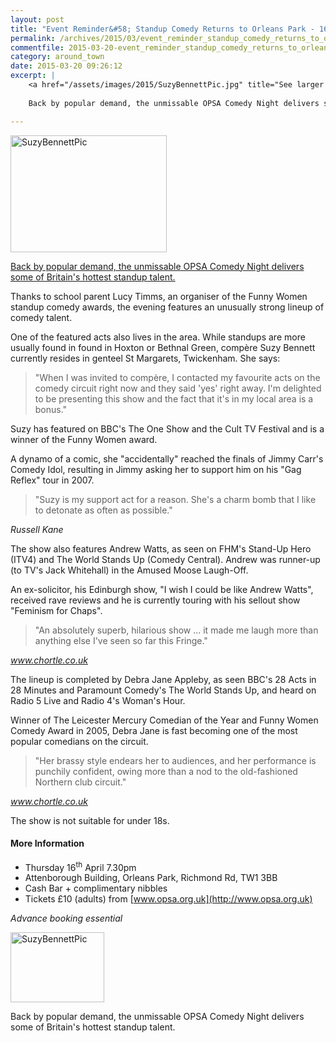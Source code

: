 ```yaml
---
layout: post
title: "Event Reminder&#58; Standup Comedy Returns to Orleans Park - 16 April 2015"
permalink: /archives/2015/03/event_reminder_standup_comedy_returns_to_orleans_p.html
commentfile: 2015-03-20-event_reminder_standup_comedy_returns_to_orleans_p
category: around_town
date: 2015-03-20 09:26:12
excerpt: |
    <a href="/assets/images/2015/SuzyBennettPic.jpg" title="See larger version of - SuzyBennettPic"><img src="/assets/images/2015/SuzyBennettPic_thumb.jpg" width="150" height="112" alt="SuzyBennettPic" class="photo right" /></a>
    
    Back by popular demand, the unmissable OPSA Comedy Night delivers some of Britain's hottest standup talent.

---
```


<a href="/assets/images/2015/SuzyBennettPic.jpg" title="See larger version of - SuzyBennettPic"><img src="/assets/images/2015/SuzyBennettPic_thumb.jpg" width="250" height="187" alt="SuzyBennettPic" class="photo right" /></a>

[Back by popular demand, the unmissable OPSA Comedy Night delivers some of Britain's hottest standup talent.](https://stmargarets.london/event/show/200705144926)

Thanks to school parent Lucy Timms, an organiser of the Funny Women standup comedy awards, the evening features an unusually strong lineup of comedy talent.

One of the featured acts also lives in the area. While standups are more usually found in found in Hoxton or Bethnal Green, compère Suzy Bennett currently resides in genteel St Margarets, Twickenham. She says:

> "When I was invited to compère, I contacted my favourite acts on the comedy circuit right now and they said 'yes' right away. I'm delighted to be presenting this show and the fact that it's in my local area is a bonus."

Suzy has featured on BBC's The One Show and the Cult TV Festival and is a winner of the Funny Women award.

A dynamo of a comic, she "accidentally" reached the finals of Jimmy Carr's Comedy Idol, resulting in Jimmy asking her to support him on his "Gag Reflex" tour in 2007.

> "Suzy is my support act for a reason. She's a charm bomb that I like to detonate as often as possible."

<cite>Russell Kane</cite>

The show also features Andrew Watts, as seen on FHM's Stand-Up Hero (ITV4) and The World Stands Up (Comedy Central). Andrew was runner-up (to TV's Jack Whitehall) in the Amused Moose Laugh-Off.

An ex-solicitor, his Edinburgh show, "I wish I could be like Andrew Watts", received rave reviews and he is currently touring with his sellout show "Feminism for Chaps".

> "An absolutely superb, hilarious show ... it made me laugh more than anything else I've seen so far this Fringe."

<cite>www.chortle.co.uk</cite>

The lineup is completed by Debra Jane Appleby, as seen BBC's 28 Acts in 28 Minutes and Paramount Comedy's The World Stands Up, and heard on Radio 5 Live and Radio 4's Woman's Hour.

Winner of The Leicester Mercury Comedian of the Year and Funny Women Comedy Award in 2005, Debra Jane is fast becoming one of the most popular comedians on the circuit.

> "Her brassy style endears her to audiences, and her performance is punchily confident, owing more than a nod to the old-fashioned Northern club circuit."

<cite>www.chortle.co.uk</cite>

The show is not suitable for under 18s.

#### More Information

-   Thursday 16<sup>th</sup> April 7.30pm
-   Attenborough Building, Orleans Park, Richmond Rd, TW1 3BB
-   Cash Bar + complimentary nibbles
-   Tickets £10 (adults) from [www.opsa.org.uk](http://www.opsa.org.uk)

*Advance booking essential*

<a href="/assets/images/2015/SuzyBennettPic.jpg" title="See larger version of - SuzyBennettPic"><img src="/assets/images/2015/SuzyBennettPic_thumb.jpg" width="150" height="112" alt="SuzyBennettPic" class="photo right" /></a>

Back by popular demand, the unmissable OPSA Comedy Night delivers some of Britain's hottest standup talent.
